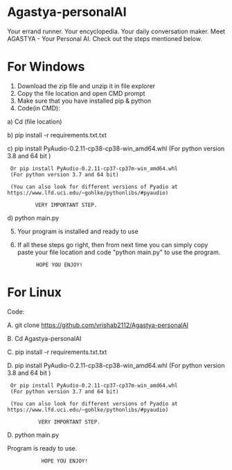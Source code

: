# Agastya-personalAI
 Your errand runner. Your encyclopedia. Your daily conversation maker. Meet AGASTYA - Your Personal AI. Check out the steps mentioned below.

# For Windows

1. Download the zip file and unzip it in file explorer
2. Copy the file location and open CMD prompt
3. Make sure that you have installed pip & python
4. Code(in CMD):

  a) Cd (file location)

  b) pip install -r requirements.txt.txt

  c) pip install PyAudio-0.2.11-cp38-cp38-win_amd64.whl
     (For python version 3.8 and 64 bit )

     Or pip install PyAudio‑0.2.11‑cp37‑cp37m‑win_amd64.whl
     (For python version 3.7 and 64 bit)

     (You can also look for different versions of Pyadio at https://www.lfd.uci.edu/~gohlke/pythonlibs/#pyaudio) 
           
             VERY IMPORTANT STEP.
  
  d) python main.py

5. Your program is installed and ready to use

6. If all these steps go right, then from next time 
you can simply copy paste your file location and code
"python main.py" to use the program.
          
             HOPE YOU ENJOY!


# For Linux
Code:

A. git clone https://github.com/vrishab2112/Agastya-personalAI

B. Cd Agastya-personalAI

C. pip install -r requirements.txt.txt

D. pip install PyAudio-0.2.11-cp38-cp38-win_amd64.whl
     (For python version 3.8 and 64 bit )

     Or pip install PyAudio‑0.2.11‑cp37‑cp37m‑win_amd64.whl
     (For python version 3.7 and 64 bit)

     (You can also look for different versions of Pyadio at https://www.lfd.uci.edu/~gohlke/pythonlibs/#pyaudio) 
      
              VERY IMPORTANT STEP.

D. python main.py

Program is ready to use. 
         
               HOPE YOU ENJOY!

